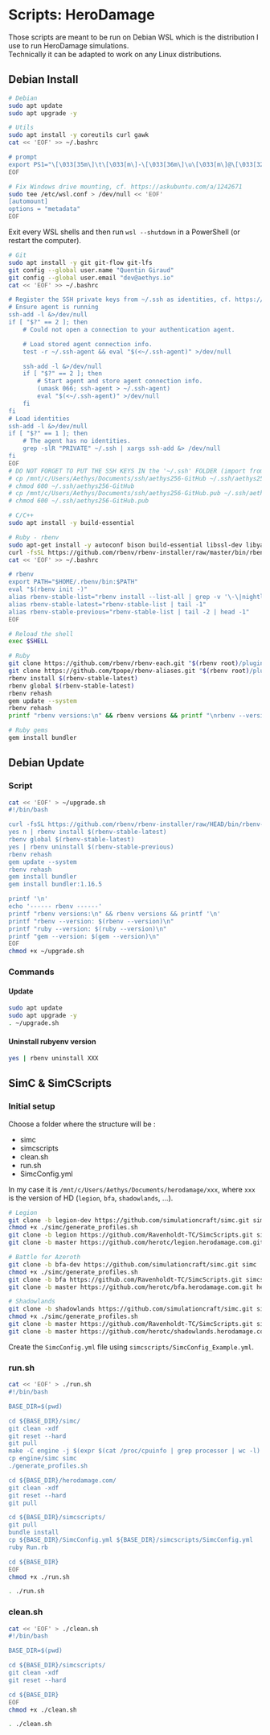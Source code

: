 # Scripts: HeroDamage

Those scripts are meant to be run on Debian WSL which is the distribution I use to run HeroDamage simulations.\
Technically it can be adapted to work on any Linux distributions.

## Debian Install

```bash
# Debian
sudo apt update
sudo apt upgrade -y

# Utils
sudo apt install -y coreutils curl gawk
cat << 'EOF' >> ~/.bashrc

# prompt
export PS1="\[\033[35m\]\t\[\033[m\]-\[\033[36m\]\u\[\033[m\]@\[\033[32m\]\h:\[\033[33;1m\]\w\[\033[m\]\$ "
EOF

# Fix Windows drive mounting, cf. https://askubuntu.com/a/1242671
sudo tee /etc/wsl.conf > /dev/null << 'EOF'
[automount]
options = "metadata"
EOF
```

Exit every WSL shells and then run `wsl --shutdown` in a PowerShell (or restart the computer).

```bash
# Git
sudo apt install -y git git-flow git-lfs
git config --global user.name "Quentin Giraud"
git config --global user.email "dev@aethys.io"
cat << 'EOF' >> ~/.bashrc

# Register the SSH private keys from ~/.ssh as identities, cf. https://stackoverflow.com/a/48509425
# Ensure agent is running
ssh-add -l &>/dev/null
if [ "$?" == 2 ]; then
    # Could not open a connection to your authentication agent.

    # Load stored agent connection info.
    test -r ~/.ssh-agent && eval "$(<~/.ssh-agent)" >/dev/null

    ssh-add -l &>/dev/null
    if [ "$?" == 2 ]; then
        # Start agent and store agent connection info.
        (umask 066; ssh-agent > ~/.ssh-agent)
        eval "$(<~/.ssh-agent)" >/dev/null
    fi
fi
# Load identities
ssh-add -l &>/dev/null
if [ "$?" == 1 ]; then
    # The agent has no identities.
    grep -slR "PRIVATE" ~/.ssh | xargs ssh-add &> /dev/null
fi
EOF
# DO NOT FORGET TO PUT THE SSH KEYS IN the '~/.ssh' FOLDER (import from KeePass or generate them)
# cp /mnt/c/Users/Aethys/Documents/ssh/aethys256-GitHub ~/.ssh/aethys256-GitHub
# chmod 600 ~/.ssh/aethys256-GitHub
# cp /mnt/c/Users/Aethys/Documents/ssh/aethys256-GitHub.pub ~/.ssh/aethys256-GitHub.pub
# chmod 600 ~/.ssh/aethys256-GitHub.pub

# C/C++
sudo apt install -y build-essential

# Ruby - rbenv
sudo apt-get install -y autoconf bison build-essential libssl-dev libyaml-dev libreadline6-dev zlib1g-dev libncurses5-dev libffi-dev libgdbm6 libgdbm-dev libdb-dev
curl -fsSL https://github.com/rbenv/rbenv-installer/raw/master/bin/rbenv-installer | bash
cat << 'EOF' >> ~/.bashrc

# rbenv
export PATH="$HOME/.rbenv/bin:$PATH"
eval "$(rbenv init -)"
alias rbenv-stable-list="rbenv install --list-all | grep -v '\-\|nightly\|dev\|next\|a\|b\|rc' | awk '{\$1=\$1};1' | grep '^2.7'"
alias rbenv-stable-latest="rbenv-stable-list | tail -1"
alias rbenv-stable-previous="rbenv-stable-list | tail -2 | head -1"
EOF

# Reload the shell
exec $SHELL

# Ruby
git clone https://github.com/rbenv/rbenv-each.git "$(rbenv root)/plugins/rbenv-each"
git clone https://github.com/tpope/rbenv-aliases.git "$(rbenv root)/plugins/rbenv-aliases"
rbenv install $(rbenv-stable-latest)
rbenv global $(rbenv-stable-latest)
rbenv rehash
gem update --system
rbenv rehash
printf "rbenv versions:\n" && rbenv versions && printf "\nrbenv --version: $(rbenv --version)\n" && printf "ruby --version: $(ruby --version)\n" && printf "gem --version: $(gem --version)\n"

# Ruby gems
gem install bundler
```

## Debian Update

### Script
```bash
cat << 'EOF' > ~/upgrade.sh
#!/bin/bash

curl -fsSL https://github.com/rbenv/rbenv-installer/raw/HEAD/bin/rbenv-installer | bash > /dev/null
yes n | rbenv install $(rbenv-stable-latest)
rbenv global $(rbenv-stable-latest)
yes | rbenv uninstall $(rbenv-stable-previous)
rbenv rehash
gem update --system
rbenv rehash
gem install bundler
gem install bundler:1.16.5

printf '\n'
echo '------ rbenv ------'
printf "rbenv versions:\n" && rbenv versions && printf '\n'
printf "rbenv --version: $(rbenv --version)\n"
printf "ruby --version: $(ruby --version)\n"
printf "gem --version: $(gem --version)\n"
EOF
chmod +x ~/upgrade.sh
```

### Commands

#### Update

```bash
sudo apt update
sudo apt upgrade -y
. ~/upgrade.sh
```

#### Uninstall rubyenv version

```bash
yes | rbenv uninstall XXX
```

## SimC & SimCScripts

### Initial setup

Choose a folder where the structure will be :

- simc
- simcscripts
- clean.sh
- run.sh
- SimcConfig.yml

In my case it is `/mnt/c/Users/Aethys/Documents/herodamage/xxx`, where `xxx` is the version of HD (`legion`, `bfa`, `shadowlands`, ...).

```bash
# Legion
git clone -b legion-dev https://github.com/simulationcraft/simc.git simc
chmod +x ./simc/generate_profiles.sh
git clone -b legion https://github.com/Ravenholdt-TC/SimcScripts.git simcscripts
git clone -b master https://github.com/herotc/legion.herodamage.com.git herodamage.com

# Battle for Azeroth
git clone -b bfa-dev https://github.com/simulationcraft/simc.git simc
chmod +x ./simc/generate_profiles.sh
git clone -b bfa https://github.com/Ravenholdt-TC/SimcScripts.git simcscripts
git clone -b master https://github.com/herotc/bfa.herodamage.com.git herodamage.com

# Shadowlands
git clone -b shadowlands https://github.com/simulationcraft/simc.git simc
chmod +x ./simc/generate_profiles.sh
git clone -b master https://github.com/Ravenholdt-TC/SimcScripts.git simcscripts
git clone -b master https://github.com/herotc/shadowlands.herodamage.com.git herodamage.com
```

Create the `SimcConfig.yml` file using `simcscripts/SimcConfig_Example.yml`.

### run.sh

```bash
cat << 'EOF' > ./run.sh
#!/bin/bash

BASE_DIR=$(pwd)

cd ${BASE_DIR}/simc/
git clean -xdf
git reset --hard
git pull
make -C engine -j $(expr $(cat /proc/cpuinfo | grep processor | wc -l) / 2) SC_NO_NETWORKING=1 LTO=1 optimized
cp engine/simc simc
./generate_profiles.sh

cd ${BASE_DIR}/herodamage.com/
git clean -xdf
git reset --hard
git pull

cd ${BASE_DIR}/simcscripts/
git pull
bundle install
cp ${BASE_DIR}/SimcConfig.yml ${BASE_DIR}/simcscripts/SimcConfig.yml
ruby Run.rb

cd ${BASE_DIR}
EOF
chmod +x ./run.sh
```

```bash
. ./run.sh
```

### clean.sh

```bash
cat << 'EOF' > ./clean.sh
#!/bin/bash

BASE_DIR=$(pwd)

cd ${BASE_DIR}/simcscripts/
git clean -xdf
git reset --hard

cd ${BASE_DIR}
EOF
chmod +x ./clean.sh
```

```bash
. ./clean.sh
```
